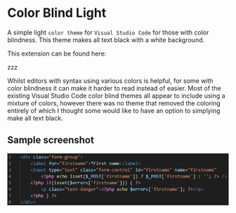 # Color Blind Light

A simple light `color theme` for `Visual Studio Code` for those with color blindness. This theme makes all text black
with a white background.

This extension can be found here:

zzz

Whilst editors with syntax using various colors is helpful, for some with color blindness it can make it harder to read
instead of easier. Most of the existing Visual Studio Code color blind themes all appear to include using a mixture of
colors, however there was no theme that removed the coloring entirely of which I thought some would like to have an
option to simplying make all text black.

## Sample screenshot

![screenshot](https://raw.githubusercontent.com/xan1000/DarkPlus-PHP-Plum-Tags/master/screenshots/Dark%2B-PHP-Plum-Tags.png)
